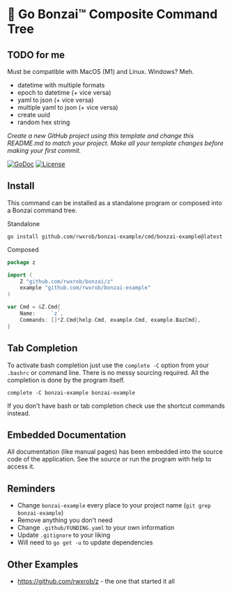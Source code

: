 # 🌳 Go Bonzai™ Composite Command Tree

## TODO for me
Must be compatible with MacOS (M1) and Linux. Windows? Meh.

- datetime with multiple formats
- epoch to datetime (+ vice versa)
- yaml to json (+ vice versa)
- multiple yaml to json (+ vice versa)
- create uuid
- random hex string


*Create a new GitHub project using this template and change this
README.md to match your project. Make all your template changes before
making your first commit.*

[![GoDoc](https://godoc.org/github.com/rwxrob/bonzai-example?status.svg)](https://godoc.org/github.com/rwxrob/bonzai-example)
[![License](https://img.shields.io/badge/license-Apache2-brightgreen.svg)](LICENSE)

## Install

This command can be installed as a standalone program or composed into a
Bonzai command tree.

Standalone

```
go install github.com/rwxrob/bonzai-example/cmd/bonzai-example@latest
```

Composed

```go
package z

import (
	Z "github.com/rwxrob/bonzai/z"
	example "github.com/rwxrob/bonzai-example"
)

var Cmd = &Z.Cmd{
	Name:     `z`,
	Commands: []*Z.Cmd{help.Cmd, example.Cmd, example.BazCmd},
}
```

## Tab Completion

To activate bash completion just use the `complete -C` option from your
`.bashrc` or command line. There is no messy sourcing required. All the
completion is done by the program itself.

```
complete -C bonzai-example bonzai-example
```

If you don't have bash or tab completion check use the shortcut
commands instead.

## Embedded Documentation

All documentation (like manual pages) has been embedded into the source
code of the application. See the source or run the program with help to
access it.

## Reminders

* Change `bonzai-example` every place to your project name (`git grep
  bonzai-example`)
* Remove anything you don't need
* Change `.github/FUNDING.yaml` to your own information
* Update `.gitignore` to your liking
* Will need to `go get -u` to update dependencies

## Other Examples

* <https://github.com/rwxrob/z> - the one that started it all
